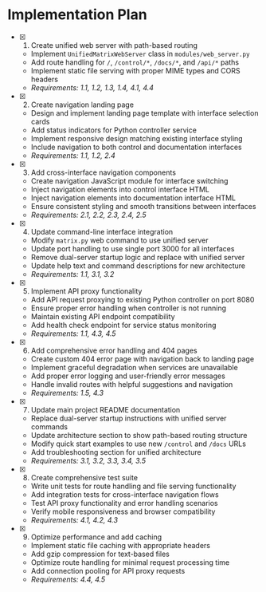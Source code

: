 # Implementation Plan

- [x] 1. Create unified web server with path-based routing


  - Implement `UnifiedMatrixWebServer` class in `modules/web_server.py`
  - Add route handling for `/`, `/control/*`, `/docs/*`, and `/api/*` paths
  - Implement static file serving with proper MIME types and CORS headers
  - _Requirements: 1.1, 1.2, 1.3, 1.4, 4.1, 4.4_


- [x] 2. Create navigation landing page
  - Design and implement landing page template with interface selection cards
  - Add status indicators for Python controller service
  - Implement responsive design matching existing interface styling
  - Include navigation to both control and documentation interfaces
  - _Requirements: 1.1, 1.2, 2.4_


- [x] 3. Add cross-interface navigation components

  - Create navigation JavaScript module for interface switching
  - Inject navigation elements into control interface HTML
  - Inject navigation elements into documentation interface HTML
  - Ensure consistent styling and smooth transitions between interfaces
  - _Requirements: 2.1, 2.2, 2.3, 2.4, 2.5_



- [x] 4. Update command-line interface integration
  - Modify `matrix.py` web command to use unified server
  - Update port handling to use single port 3000 for all interfaces
  - Remove dual-server startup logic and replace with unified server
  - Update help text and command descriptions for new architecture
  - _Requirements: 1.1, 3.1, 3.2_

- [x] 5. Implement API proxy functionality
  - Add API request proxying to existing Python controller on port 8080
  - Ensure proper error handling when controller is not running
  - Maintain existing API endpoint compatibility
  - Add health check endpoint for service status monitoring
  - _Requirements: 1.1, 4.3, 4.5_

- [x] 6. Add comprehensive error handling and 404 pages
  - Create custom 404 error page with navigation back to landing page
  - Implement graceful degradation when services are unavailable
  - Add proper error logging and user-friendly error messages
  - Handle invalid routes with helpful suggestions and navigation
  - _Requirements: 1.5, 4.3_

- [x] 7. Update main project README documentation
  - Replace dual-server startup instructions with unified server commands
  - Update architecture section to show path-based routing structure
  - Modify quick start examples to use new `/control` and `/docs` URLs
  - Add troubleshooting section for unified architecture
  - _Requirements: 3.1, 3.2, 3.3, 3.4, 3.5_

- [x] 8. Create comprehensive test suite
  - Write unit tests for route handling and file serving functionality
  - Add integration tests for cross-interface navigation flows
  - Test API proxy functionality and error handling scenarios
  - Verify mobile responsiveness and browser compatibility
  - _Requirements: 4.1, 4.2, 4.3_

- [x] 9. Optimize performance and add caching
  - Implement static file caching with appropriate headers
  - Add gzip compression for text-based files
  - Optimize route handling for minimal request processing time
  - Add connection pooling for API proxy requests
  - _Requirements: 4.4, 4.5_